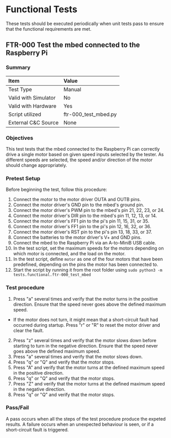 # Functional Tests

These tests should be executed periodically when unit tests pass to ensure that the functional requirements are met.

## FTR-000 Test the mbed connected to the Raspberry Pi

### Summary

| Item                 | Value                |
| :------------------- | :------------------- |
| Test Type            | Manual               |
| Valid with Simulator | No                   |
| Valid with Hardware  | Yes                  |
| Script utilized      | ftr-000_test_mbed.py |
| External C&C Source  | None                 |

### Objectives

This test tests that the mbed connected to the Raspberry Pi can correctly drive a single motor based on given speed inputs selected by the tester. As different speeds are selected, the speed and/or direction of the motor should change appropriately.

### Pretest Setup

Before beginning the test, follow this procedure:

1. Connect the motor to the motor driver OUTA and OUTB pins.
2. Connect the motor driver's GND pin to the mbed's ground pin.
3. Connect the motor driver's PWM pin to the mbed's pin 21, 22, 23, or 24.
4. Connect the motor driver's DIR pin to the mbed's pin 11, 12, 13, or 14.
5. Connect the motor driver's FF1 pin to the pi's pin 11, 15, 31, or 35.
6. Connect the motor driver's FF1 pin to the pi's pin 12, 16, 32, or 36.
7. Connect the motor driver's RST pin to the pi's pin 13, 18, 33, or 37.
8. Connect the batteries to the motor driver's V+ and GND pins.
9. Connect the mbed to the Raspberry Pi via an A-to-MiniB USB cable.
10. In the test script, set the maximum speeds for the motors depending on which motor is connected, and the load on the motor.
11. In the test script, define `motor` as one of the four motors that have been predefined, depending on the pins the motor has been connected to.
12. Start the script by running it from the root folder using `sudo python3 -m tests.functional.ftr-000_test_mbed`

### Test procedure

1. Press "a" several times and verify that the motor turns in the positive direction. Ensure that the speed never goes above the defined maximum speed.
  * If the motor does not turn, it might mean that a short-circuit fault had occurred during startup. Press "r" or "R" to reset the motor driver and clear the fault.
  2. Press "z" several times and verify that the motor slows down before starting to turn in the negative direction. Ensure that the speed never goes above the defined maximum speed.
  3. Press "a" several times and verify that the motor slows down.
  4. Press "q" or "Q" and verify that the motor stops.
  5. Press "A" and verify that the motor turns at the defined maximum speed in the positive direction.
  6. Press "q" or "Q" and verify that the motor stops.
  7. Press "Z" and verify that the motor turns at the defined maximum speed in the negative direction.
  8. Press "q" or "Q" and verify that the motor stops.

### Pass/Fail

A pass occurs when all the steps of the test procedure produce the expeted results. A failure occurs when an unexpected behaviour is seen, or if a short-circuit fault is triggered.

